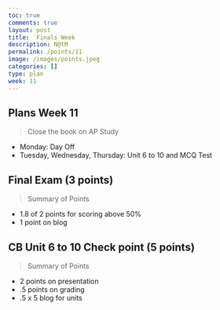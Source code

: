 ```yaml
---
toc: true
comments: true
layout: post
title:  Finals Week
description: N@tM
permalink: /points/11
image: /images/points.jpeg
categories: []
type: plan
week: 11
---
```


## Plans Week 11
> Close the book on AP Study
- Monday: Day Off
- Tuesday, Wednesday, Thursday:  Unit 6 to 10 and MCQ Test

## Final Exam (3 points)
> Summary of Points
- 1.8 of 2 points for scoring above 50%
- 1 point on blog
## CB Unit 6 to 10 Check point (5 points)
> Summary of Points
- 2 points on presentation
- .5 points on grading
- .5 x 5 blog for units